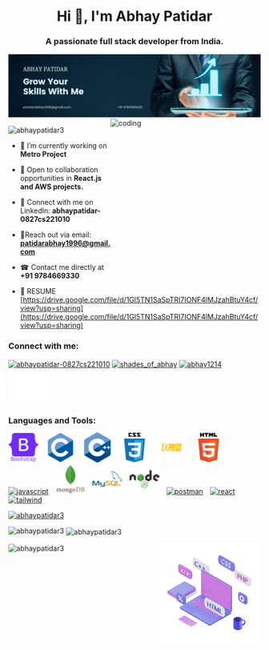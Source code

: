 <h1 align="center">Hi 👋, I'm Abhay Patidar</h1>

<h3 align="center">A passionate full stack developer from India.</h3>
<img src="banner3.png">


<img align="right" alt="coding" width="300" height="300" src="https://user-images.githubusercontent.com/74038190/212747657-7a8d59da-69c8-4110-8ea8-f8102fd0b413.gif">

<p align="left"> <img src="https://komarev.com/ghpvc/?username=abhaypatidar3&label=Profile%20views&color=0e75b6&style=flat" alt="abhaypatidar3" /> </p>

- 🔭 I’m currently working on **Metro Project**

- 👯 Open to collaboration opportunities in **React.js and AWS projects.**

- 🤝 Connect with me on LinkedIn: **abhaypatidar-0827cs221010**

- 📨Reach out via email: **patidarabhay1996@gmail.com**

- ☎ Contact me directly at **+91 9784669330**

- 📄 RESUME [https://drive.google.com/file/d/1Gl5TN1SaSpTRI7IONF4lMJzahBtuY4cf/view?usp=sharing](https://drive.google.com/file/d/1Gl5TN1SaSpTRI7IONF4lMJzahBtuY4cf/view?usp=sharing)

<h3 align="left">Connect with me:</h3>
<p align="left">
<a href="https://linkedin.com/in/abhaypatidar-0827cs221010" target="blank"><img align="center" src="https://user-images.githubusercontent.com/74038190/235294012-0a55e343-37ad-4b0f-924f-c8431d9d2483.gif" alt="abhaypatidar-0827cs221010" height="80" width="80" /></a>
<a href="https://instagram.com/shades_of_abhay" target="blank"><img align="center" src="https://user-images.githubusercontent.com/74038190/235294013-a33e5c43-a01c-43f6-b44d-a406d8b4ab75.gif" alt="shades_of_abhay" height="80" width="80" /></a>
<a href="https://www.leetcode.com/abhay1214" target="blank"><img align="center" src="https://raw.githubusercontent.com/rahuldkjain/github-profile-readme-generator/master/src/images/icons/Social/leet-code.svg" alt="abhay1214" height="60" width="60" /></a>
<a href="https://x.com/AbhayPa92014290" target="blank"><img align="center" src="twitter.gif" alt="AbhayPa92014290" height="80" width="80" /></a>
</p>
<div style="display: flex; align-items: center;">
  <h3 style="margin: 0;">Languages and Tools:</h3>
</div>

<p align="left">
  <a href="https://getbootstrap.com" target="_blank" rel="noreferrer" style="display:inline-block; margin-right:10px;">
    <img src="https://raw.githubusercontent.com/devicons/devicon/master/icons/bootstrap/bootstrap-plain-wordmark.svg" alt="bootstrap" width="60" height="60"/>
  </a>
  <a href="https://www.cprogramming.com/" target="_blank" rel="noreferrer" style="display:inline-block; margin-right:10px;">
    <img src="https://raw.githubusercontent.com/devicons/devicon/master/icons/c/c-original.svg" alt="c" width="60" height="60"/>
  </a>
  <a href="https://www.w3schools.com/cpp/" target="_blank" rel="noreferrer" style="display:inline-block; margin-right:10px;">
    <img src="https://raw.githubusercontent.com/devicons/devicon/master/icons/cplusplus/cplusplus-original.svg" alt="cplusplus" width="60" height="60"/>
  </a>
  <a href="https://www.w3schools.com/css/" target="_blank" rel="noreferrer" style="display:inline-block; margin-right:10px;">
    <img src="https://raw.githubusercontent.com/devicons/devicon/master/icons/css3/css3-original-wordmark.svg" alt="css3" width="60" height="60"/>
  </a>
  <a href="https://expressjs.com" target="_blank" rel="noreferrer" style="display:inline-block; margin-right:10px;">
    <img src="express.gif" alt="express" width="60" height="60"/>
  </a>
  <a href="https://www.w3.org/html/" target="_blank" rel="noreferrer" style="display:inline-block; margin-right:10px;">
    <img src="https://raw.githubusercontent.com/devicons/devicon/master/icons/html5/html5-original-wordmark.svg" alt="html5" width="60" height="60"/>
  </a>
  <a href="https://developer.mozilla.org/en-US/docs/Web/JavaScript" target="_blank" rel="noreferrer" style="display:inline-block; margin-right:10px;">
    <img src="https://user-images.githubusercontent.com/74038190/212257454-16e3712e-945a-4ca2-b238-408ad0bf87e6.gif" alt="javascript" width="60" height="60"/>
  </a>
  <a href="https://www.mongodb.com/" target="_blank" rel="noreferrer" style="display:inline-block; margin-right:10px;">
    <img src="https://raw.githubusercontent.com/devicons/devicon/master/icons/mongodb/mongodb-original-wordmark.svg" alt="mongodb" width="60" height="60"/>
  </a>
  <a href="https://www.mysql.com/" target="_blank" rel="noreferrer" style="display:inline-block; margin-right:10px;">
    <img src="https://raw.githubusercontent.com/devicons/devicon/master/icons/mysql/mysql-original-wordmark.svg" alt="mysql" width="60" height="60"/>
  </a>
  <a href="https://nodejs.org" target="_blank" rel="noreferrer" style="display:inline-block; margin-right:10px;">
    <img src="https://raw.githubusercontent.com/devicons/devicon/master/icons/nodejs/nodejs-original-wordmark.svg" alt="nodejs" width="60" height="60"/>
  </a>
  <a href="https://postman.com" target="_blank" rel="noreferrer" style="display:inline-block; margin-right:10px;">
    <img src="https://www.vectorlogo.zone/logos/getpostman/getpostman-icon.svg" alt="postman" width="60" height="60"/>
  </a>
  <a href="https://reactjs.org/" target="_blank" rel="noreferrer" style="display:inline-block; gap=5px;">
    <img src="https://user-images.githubusercontent.com/74038190/212257467-871d32b7-e401-42e8-a166-fcfd7baa4c6b.gif" alt="react" width="60" height="60"/>
  </a>
  <a href="https://tailwindcss.com/" target="_blank" rel="noreferrer" style="display:inline-block; margin-right:10px;">
    <img src="https://www.vectorlogo.zone/logos/tailwindcss/tailwindcss-icon.svg" alt="tailwind" width="60" height="60"/>
  </a>
</p>

<p align="left"> <a href="https://github.com/ryo-ma/github-profile-trophy"><img src="https://github-profile-trophy.vercel.app/?username=abhaypatidar3" alt="abhaypatidar3" /></a> </p>

<p><img align="left" src="https://github-readme-stats.vercel.app/api/top-langs?username=abhaypatidar3&show_icons=true&locale=en&layout=compact" alt="abhaypatidar3" /></p>

<p>&nbsp;<img align="center" src="https://github-readme-stats.vercel.app/api?username=abhaypatidar3&show_icons=true&locale=en" alt="abhaypatidar3" /></p>

<img align="right" alt="coding" width="200" height="200" src="extra.gif">

<p><img align="center" src="https://github-readme-streak-stats.herokuapp.com/?user=abhaypatidar3&" alt="abhaypatidar3" /></p>
